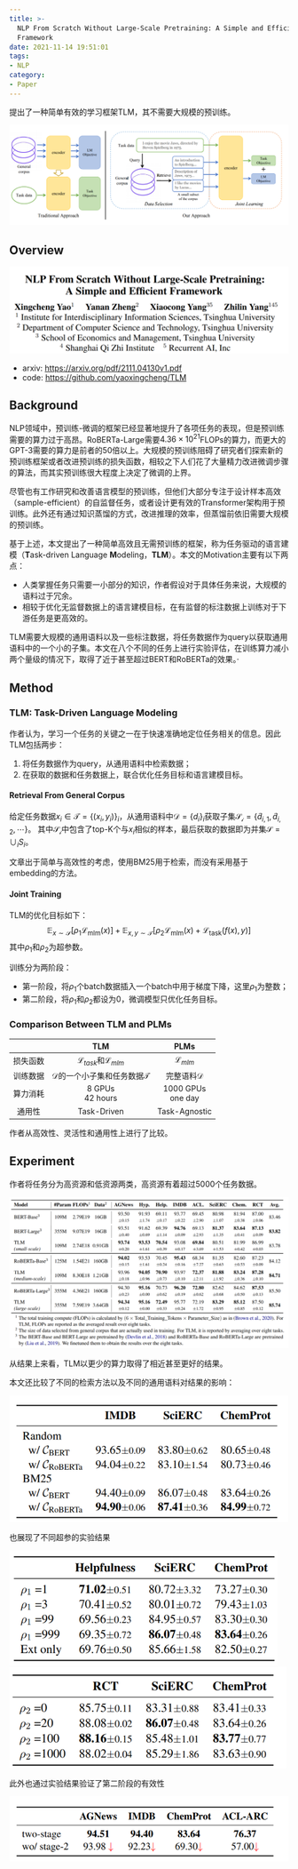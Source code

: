 ```yaml
---
title: >-
  NLP From Scratch Without Large-Scale Pretraining: A Simple and Efficient
  Framework
date: 2021-11-14 19:51:01
tags:
- NLP
category:
- Paper
---
```


提出了一种简单有效的学习框架TLM，其不需要大规模的预训练。

<img src="NLP-From-Scratch-Without-Large-Scale-Pretraining-A-Simple-and-Efficient-Framework/image-20211114205822246.png" alt="image-20211114205822246" style="zoom:67%;" />

<!--more-->

## Overview

<img src="NLP-From-Scratch-Without-Large-Scale-Pretraining-A-Simple-and-Efficient-Framework/image-20211114203947385.png" alt="image-20211114203947385" style="zoom: 67%;" />

- arxiv: https://arxiv.org/pdf/2111.04130v1.pdf
- code: https://github.com/yaoxingcheng/TLM

## Background

NLP领域中，预训练-微调的框架已经显著地提升了各项任务的表现，但是预训练需要的算力过于高昂。RoBERTa-Large需要$4.36\times10^{21}$FLOPs的算力，而更大的GPT-3需要的算力是前者的50倍以上。大规模的预训练阻碍了研究者们探索新的预训练框架或者改进预训练的损失函数，相较之下人们花了大量精力改进微调步骤的算法，而其实预训练很大程度上决定了微调的上界。

尽管也有工作研究和改善语言模型的预训练，但他们大部分专注于设计样本高效（sample-efficient）的自监督任务，或者设计更有效的Transformer架构用于预训练。此外还有通过知识蒸馏的方式，改进推理的效率，但蒸馏前依旧需要大规模的预训练。

基于上述，本文提出了一种简单高效且无需预训练的框架，称为任务驱动的语言建模（**T**ask-driven Language **M**odeling，**TLM**）。本文的Motivation主要有以下两点：

- 人类掌握任务只需要一小部分的知识，作者假设对于具体任务来说，大规模的语料过于冗余。
- 相较于优化无监督数据上的语言建模目标，在有监督的标注数据上训练对于下游任务是更高效的。

TLM需要大规模的通用语料以及一些标注数据，将任务数据作为query以获取通用语料中的一个小的子集。本文在八个不同的任务上进行实验评估，在训练算力减小两个量级的情况下，取得了近于甚至超过BERT和RoBERTa的效果。·

## Method

### TLM: Task-Driven Language Modeling

作者认为，学习一个任务的关键之一在于快速准确地定位任务相关的信息。因此TLM包括两步：

1. 将任务数据作为query，从通用语料中检索数据；
2. 在获取的数据和任务数据上，联合优化任务目标和语言建模目标。

#### Retrieval From General Corpus

给定任务数据$x_i\in\mathcal{T} = \{(x_i, y_i)\}_i$，从通用语料中$\mathcal{D}=\{d_i\}_i$获取子集$\mathcal{S_i} = \{\tilde{d}_{i,1},\tilde{d}_{i,2},\cdots\}$。
其中$\mathcal{S_i}$中包含了top-K个与$x_i$相似的样本，最后获取的数据即为并集$\mathcal{S}=\cup_iS_i$。

文章出于简单与高效性的考虑，使用BM25用于检索，而没有采用基于embedding的方法。

#### Joint Training

TLM的优化目标如下：
$$
\mathbb{E}_{x\sim\mathcal{S}} [\rho_1\mathcal{L}_{\mathrm{mlm}}(x)] +
\mathbb{E}_{x,y\sim\mathcal{T}}[\rho_2\mathcal{L}_{\mathrm{mlm}}(x) +
\mathcal{L}_{\mathrm{task}}(f(x),y)]
$$
其中$\rho_1$和$\rho_2$为超参数。

训练分为两阶段：

- 第一阶段，将$\rho_1$个batch数据插入一个batch中用于梯度下降，这里$\rho_1$为整数；
- 第二阶段，将$\rho_1$和$\rho_2$都设为0，微调模型只优化任务目标。

### Comparison Between TLM and PLMs

|          |                         TLM                          |          PLMs           |
| :------: | :--------------------------------------------------: | :---------------------: |
| 损失函数 |    $\mathcal{L}_{task}$和$\mathcal{L}_{mlm}$     |  $\mathcal{L}_{mlm}$  |
| 训练数据 | $\mathcal{D}$的一个小子集和任务数据$\mathcal{T}$ | 完整语料$\mathcal{D}$ |
| 算力消耗 |                 8 GPUs<br />42 hours                 | 1000 GPUs<br />one day  |
|  通用性  |                     Task-Driven                      |      Task-Agnostic      |

作者从高效性、灵活性和通用性上进行了比较。

## Experiment

作者将任务分为高资源和低资源两类，高资源有着超过5000个任务数据。

<img src="NLP-From-Scratch-Without-Large-Scale-Pretraining-A-Simple-and-Efficient-Framework/image-20211114222213976.png" alt="image-20211114222213976" style="zoom: 67%;" />

从结果上来看，TLM以更少的算力取得了相近甚至更好的结果。

本文还比较了不同的检索方法以及不同的通用语料对结果的影响：

<img src="NLP-From-Scratch-Without-Large-Scale-Pretraining-A-Simple-and-Efficient-Framework/image-20211114223436750.png" alt="image-20211114223436750" style="zoom: 67%;" />

也展现了不同超参的实验结果

<img src="NLP-From-Scratch-Without-Large-Scale-Pretraining-A-Simple-and-Efficient-Framework/image-20211114223828922.png" alt="image-20211114223828922" style="zoom:67%;" />

<img src="NLP-From-Scratch-Without-Large-Scale-Pretraining-A-Simple-and-Efficient-Framework/image-20211114223841101.png" alt="image-20211114223841101" style="zoom:67%;" />

此外也通过实验结果验证了第二阶段的有效性

<img src="NLP-From-Scratch-Without-Large-Scale-Pretraining-A-Simple-and-Efficient-Framework/image-20211114223924731.png" alt="image-20211114223924731" style="zoom:67%;" />
